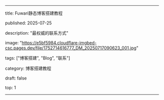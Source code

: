 ---

title: Fuwari静态博客搭建教程

published: 2025-07-25

description: "最权威的联系方式"

image: "https://e5bf5984.cloudflare-imgbed-csc.pages.dev/file/1752714616777_DM_20250717090623_001.jpg"

tags: ["博客搭建", "Blog", "联系"]

category: 博客搭建教程

draft: false

top: 1

---